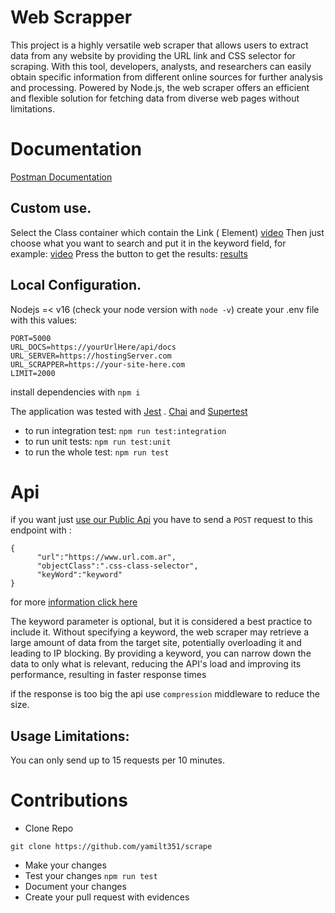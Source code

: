 # Web Scrapper

This project is a highly versatile web scraper that allows users to extract data from any website by providing the URL link and CSS selector for scraping. With this tool, developers, analysts, and researchers can easily obtain specific information from different online sources for further analysis and processing. Powered by Node.js, the web scraper offers an efficient and flexible solution for fetching data from diverse web pages without limitations.

# Documentation

[Postman Documentation](https://www.postman.com/orange-trinity-332576/workspace/scrapper/request/21643141-9324c29a-d14b-44c0-9a4d-2bf51d823d54?ctx=documentation)

## Custom use.

Select the Class container which contain the Link (<a> Element)
[video](video)
Then just choose what you want to search and put it in the keyword field, for example:
[video](video)
Press the button to get the results:
[results](video)

## Local Configuration.

Nodejs =< v16 (check your node version with `node -v`)
create your .env file with this values:

```
PORT=5000
URL_DOCS=https://yourUrlHere/api/docs
URL_SERVER=https://hostingServer.com
URL_SCRAPPER=https://your-site-here.com
LIMIT=2000
```

install dependencies with `npm i`

The application was tested with [Jest](link) . [Chai](link) and [Supertest](link)

- to run integration test:
  `npm run test:integration`
- to run unit tests:
  `npm run test:unit`
- to run the whole test:
  `npm run test`

# Api

if you want just [use our Public Api](https://scraper-5ask.onrender.com/api/scrappe) you have to send a `POST` request to this endpoint with :

```
{
      "url":"https://www.url.com.ar",
      "objectClass":".css-class-selector",
      "keyWord":"keyword"
}
```

for more [information click here](#Documentation)

The keyword parameter is optional, but it is considered a best practice to include it. Without specifying a keyword, the web scraper may retrieve a large amount of data from the target site, potentially overloading it and leading to IP blocking. By providing a keyword, you can narrow down the data to only what is relevant, reducing the API's load and improving its performance, resulting in faster response times

if the response is too big the api use `compression` middleware to reduce the size.

## Usage Limitations:

You can only send up to 15 requests per 10 minutes.

# Contributions

- Clone Repo

`git clone https://github.com/yamilt351/scrape`

- Make your changes
- Test your changes `npm run test`
- Document your changes
- Create your pull request with evidences

